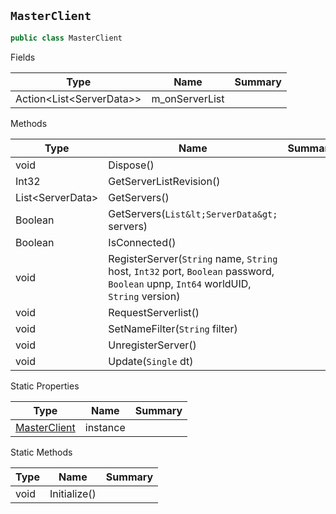## `MasterClient`

```csharp
public class MasterClient

```

Fields

| Type | Name | Summary | 
| --- | --- | --- | 
| Action&lt;List&lt;ServerData&gt;&gt; | m_onServerList |  | 


Methods

| Type | Name | Summary | 
| --- | --- | --- | 
| void | Dispose() |  | 
| Int32 | GetServerListRevision() |  | 
| List&lt;ServerData&gt; | GetServers() |  | 
| Boolean | GetServers(`List&lt;ServerData&gt;` servers) |  | 
| Boolean | IsConnected() |  | 
| void | RegisterServer(`String` name, `String` host, `Int32` port, `Boolean` password, `Boolean` upnp, `Int64` worldUID, `String` version) |  | 
| void | RequestServerlist() |  | 
| void | SetNameFilter(`String` filter) |  | 
| void | UnregisterServer() |  | 
| void | Update(`Single` dt) |  | 


Static Properties

| Type | Name | Summary | 
| --- | --- | --- | 
| [MasterClient](./MasterClient.md) | instance |  | 


Static Methods

| Type | Name | Summary | 
| --- | --- | --- | 
| void | Initialize() |  | 



